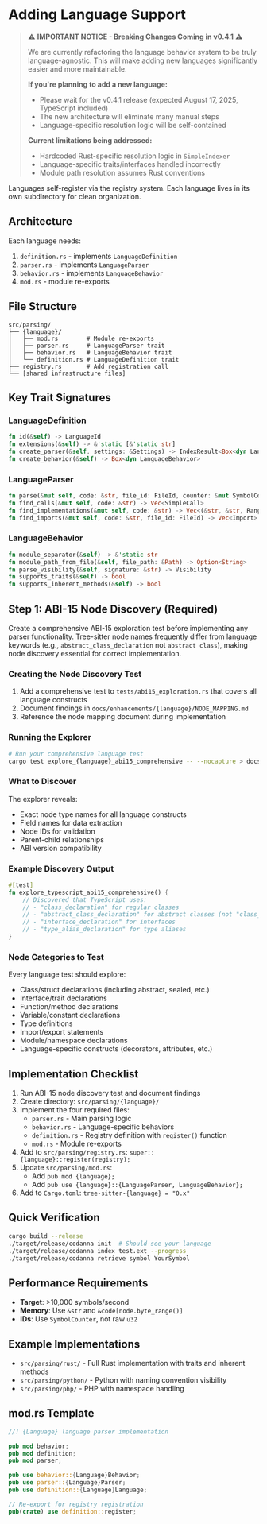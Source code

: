 # Adding Language Support

> ⚠️ **IMPORTANT NOTICE - Breaking Changes Coming in v0.4.1** ⚠️
> 
> We are currently refactoring the language behavior system to be truly language-agnostic.
> This will make adding new languages significantly easier and more maintainable.
> 
> **If you're planning to add a new language:**
> - Please wait for the v0.4.1 release (expected August 17, 2025, TypeScript included)
> - The new architecture will eliminate many manual steps
> - Language-specific resolution logic will be self-contained
> 
> **Current limitations being addressed:**
> - Hardcoded Rust-specific resolution logic in `SimpleIndexer`
> - Language-specific traits/interfaces handled incorrectly
> - Module path resolution assumes Rust conventions

Languages self-register via the registry system. Each language lives in its own subdirectory for clean organization.

## Architecture

Each language needs:

1. `definition.rs` - implements `LanguageDefinition`
2. `parser.rs` - implements `LanguageParser`
3. `behavior.rs` - implements `LanguageBehavior`
4. `mod.rs` - module re-exports

## File Structure

```
src/parsing/
├── {language}/
│   ├── mod.rs        # Module re-exports
│   ├── parser.rs     # LanguageParser trait
│   ├── behavior.rs   # LanguageBehavior trait
│   └── definition.rs # LanguageDefinition trait
├── registry.rs       # Add registration call
└── [shared infrastructure files]
```

## Key Trait Signatures

### LanguageDefinition

```rust
fn id(&self) -> LanguageId
fn extensions(&self) -> &'static [&'static str]
fn create_parser(&self, settings: &Settings) -> IndexResult<Box<dyn LanguageParser>>
fn create_behavior(&self) -> Box<dyn LanguageBehavior>
```

### LanguageParser

```rust
fn parse(&mut self, code: &str, file_id: FileId, counter: &mut SymbolCounter) -> Vec<Symbol>
fn find_calls(&mut self, code: &str) -> Vec<SimpleCall>
fn find_implementations(&mut self, code: &str) -> Vec<(&str, &str, Range)>
fn find_imports(&mut self, code: &str, file_id: FileId) -> Vec<Import>
```

### LanguageBehavior

```rust
fn module_separator(&self) -> &'static str
fn module_path_from_file(&self, file_path: &Path) -> Option<String>
fn parse_visibility(&self, signature: &str) -> Visibility
fn supports_traits(&self) -> bool
fn supports_inherent_methods(&self) -> bool
```

## Step 1: ABI-15 Node Discovery (Required)

Create a comprehensive ABI-15 exploration test before implementing any parser functionality. Tree-sitter node names frequently differ from language keywords (e.g., `abstract_class_declaration` not `abstract class`), making node discovery essential for correct implementation.

### Creating the Node Discovery Test

1. Add a comprehensive test to `tests/abi15_exploration.rs` that covers all language constructs
2. Document findings in `docs/enhancements/{language}/NODE_MAPPING.md`
3. Reference the node mapping document during implementation

### Running the Explorer

```bash
# Run your comprehensive language test
cargo test explore_{language}_abi15_comprehensive -- --nocapture > docs/enhancements/{language}/node_discovery.txt
```

### What to Discover

The explorer reveals:

- Exact node type names for all language constructs
- Field names for data extraction
- Node IDs for validation
- Parent-child relationships
- ABI version compatibility

### Example Discovery Output

```rust
#[test]
fn explore_typescript_abi15_comprehensive() {
    // Discovered that TypeScript uses:
    // - "class_declaration" for regular classes
    // - "abstract_class_declaration" for abstract classes (not "class_declaration" with modifier)
    // - "interface_declaration" for interfaces
    // - "type_alias_declaration" for type aliases
}
```

### Node Categories to Test

Every language test should explore:
- Class/struct declarations (including abstract, sealed, etc.)
- Interface/trait declarations
- Function/method declarations
- Variable/constant declarations
- Type definitions
- Import/export statements
- Module/namespace declarations
- Language-specific constructs (decorators, attributes, etc.)

## Implementation Checklist

1. Run ABI-15 node discovery test and document findings
2. Create directory: `src/parsing/{language}/`
3. Implement the four required files:
   - `parser.rs` - Main parsing logic
   - `behavior.rs` - Language-specific behaviors
   - `definition.rs` - Registry definition with `register()` function
   - `mod.rs` - Module re-exports
4. Add to `src/parsing/registry.rs`: `super::{language}::register(registry);`
5. Update `src/parsing/mod.rs`: 
   - Add `pub mod {language};`
   - Add `pub use {language}::{LanguageParser, LanguageBehavior};`
6. Add to `Cargo.toml`: `tree-sitter-{language} = "0.x"`

## Quick Verification

```bash
cargo build --release
./target/release/codanna init  # Should see your language
./target/release/codanna index test.ext --progress
./target/release/codanna retrieve symbol YourSymbol
```

## Performance Requirements

- **Target**: >10,000 symbols/second
- **Memory**: Use `&str` and `&code[node.byte_range()]`
- **IDs**: Use `SymbolCounter`, not raw `u32`

## Example Implementations

- `src/parsing/rust/` - Full Rust implementation with traits and inherent methods
- `src/parsing/python/` - Python with naming convention visibility
- `src/parsing/php/` - PHP with namespace handling

## mod.rs Template

```rust
//! {Language} language parser implementation

pub mod behavior;
pub mod definition;
pub mod parser;

pub use behavior::{Language}Behavior;
pub use parser::{Language}Parser;
pub use definition::{Language}Language;

// Re-export for registry registration
pub(crate) use definition::register;
```
